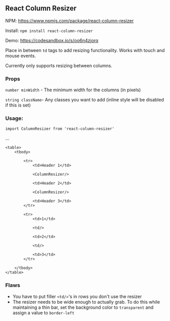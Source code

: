## React Column Resizer

NPM: https://www.npmjs.com/package/react-column-resizer

Install: `npm install react-column-resizer`

Demo: https://codesandbox.io/s/oo6n4zjorq

Place in between `td` tags to add resizing functionality. Works with touch and mouse events. 

Currently only supports resizing between columns. 

### Props

`number minWidth` - The minimum width for the columns (in pixels)

`string className`- Any classes you want to add (inline style will be disabled if this is set)

### Usage: 

`import ColumnResizer from 'react-column-resizer'`

...

```
<table>
    <tbody>
    
        <tr>
            <td>Header 1</td>
            
            <ColumnResizer/>
            
            <td>Header 2</td>
            
            <ColumnResizer/>
            
            <td>Header 3</td>
        </tr>
        
        <tr>
            <td>1</td>
            
            <td/>
            
            <td>2</td>
            
            <td/>
            
            <td>3</td>
        </tr>
        
    </tbody>
</table>
```

### Flaws
- You have to put filler `<td/>`'s in rows you don't use the resizer
- The resizer needs to be wide enough to actually grab. To do this while maintaining a thin bar, set the background color to `transparent` and assign a value to `border-left`

